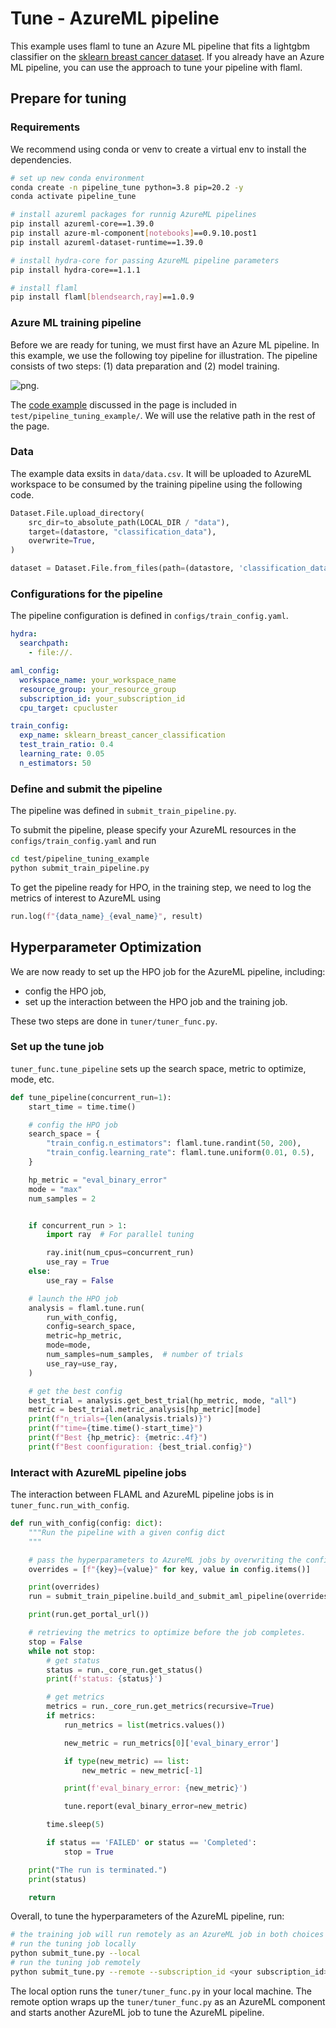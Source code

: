 # Tune - AzureML pipeline

This example uses flaml to tune an Azure ML pipeline that fits a lightgbm classifier on the [sklearn breast cancer dataset](https://archive.ics.uci.edu/ml/datasets/Breast+Cancer+Wisconsin+(Diagnostic)).
If you already have an Azure ML pipeline, you can use the approach to tune your pipeline with flaml.

## Prepare for tuning

### Requirements

We recommend using conda or venv to create a virtual env to install the dependencies.

```bash
# set up new conda environment
conda create -n pipeline_tune python=3.8 pip=20.2 -y
conda activate pipeline_tune

# install azureml packages for runnig AzureML pipelines
pip install azureml-core==1.39.0
pip install azure-ml-component[notebooks]==0.9.10.post1
pip install azureml-dataset-runtime==1.39.0

# install hydra-core for passing AzureML pipeline parameters
pip install hydra-core==1.1.1

# install flaml
pip install flaml[blendsearch,ray]==1.0.9
```

### Azure ML training pipeline

Before we are ready for tuning, we must first have an Azure ML pipeline.
In this example, we use the following toy pipeline for illustration.
The pipeline consists of two steps: (1) data preparation and (2) model training.

![png](images/AzureML_train_pipeline.png).

The [code example](https://github.com/microsoft/FLAML/tree/main/test/pipeline_tuning_example) discussed in the page is included in
`test/pipeline_tuning_example/`.
We will use the relative path in the rest of the page.

### Data

The example data exsits in `data/data.csv`.
It will be uploaded to AzureML workspace to be consumed by the training pipeline
using the following code.

```python
Dataset.File.upload_directory(
    src_dir=to_absolute_path(LOCAL_DIR / "data"),
    target=(datastore, "classification_data"),
    overwrite=True,
)

dataset = Dataset.File.from_files(path=(datastore, 'classification_data'))
```

### Configurations for the pipeline

The pipeline configuration is defined in
`configs/train_config.yaml`.

```yaml
hydra:
  searchpath:
    - file://.

aml_config:
  workspace_name: your_workspace_name
  resource_group: your_resource_group
  subscription_id: your_subscription_id
  cpu_target: cpucluster

train_config:
  exp_name: sklearn_breast_cancer_classification
  test_train_ratio: 0.4
  learning_rate: 0.05
  n_estimators: 50
```

### Define and submit the pipeline

The pipeline was defined in
`submit_train_pipeline.py`.

To submit the pipeline, please specify your AzureML resources
in the `configs/train_config.yaml` and run

```bash
cd test/pipeline_tuning_example
python submit_train_pipeline.py
```

To get the pipeline ready for HPO, in the training step,
we need to log the metrics of interest to AzureML using

```python
run.log(f"{data_name}_{eval_name}", result)
```

## Hyperparameter Optimization

We are now ready to set up the HPO job for the AzureML pipeline, including:

- config the HPO job,
- set up the interaction between the HPO job and the training job.

These two steps are done in `tuner/tuner_func.py`.

### Set up the tune job

`tuner_func.tune_pipeline` sets up the search space, metric to optimize, mode, etc.

```python
def tune_pipeline(concurrent_run=1):
    start_time = time.time()

    # config the HPO job
    search_space = {
        "train_config.n_estimators": flaml.tune.randint(50, 200),
        "train_config.learning_rate": flaml.tune.uniform(0.01, 0.5),
    }

    hp_metric = "eval_binary_error"
    mode = "max"
    num_samples = 2


    if concurrent_run > 1:
        import ray  # For parallel tuning

        ray.init(num_cpus=concurrent_run)
        use_ray = True
    else:
        use_ray = False

    # launch the HPO job
    analysis = flaml.tune.run(
        run_with_config,
        config=search_space,
        metric=hp_metric,
        mode=mode,
        num_samples=num_samples,  # number of trials
        use_ray=use_ray,
    )

    # get the best config
    best_trial = analysis.get_best_trial(hp_metric, mode, "all")
    metric = best_trial.metric_analysis[hp_metric][mode]
    print(f"n_trials={len(analysis.trials)}")
    print(f"time={time.time()-start_time}")
    print(f"Best {hp_metric}: {metric:.4f}")
    print(f"Best coonfiguration: {best_trial.config}")
```

### Interact with AzureML pipeline jobs

The interaction between FLAML and AzureML pipeline jobs is in `tuner_func.run_with_config`.

```python
def run_with_config(config: dict):
    """Run the pipeline with a given config dict
    """

    # pass the hyperparameters to AzureML jobs by overwriting the config file.
    overrides = [f"{key}={value}" for key, value in config.items()]

    print(overrides)
    run = submit_train_pipeline.build_and_submit_aml_pipeline(overrides)

    print(run.get_portal_url())

    # retrieving the metrics to optimize before the job completes.
    stop = False
    while not stop:
        # get status
        status = run._core_run.get_status()
        print(f'status: {status}')

        # get metrics
        metrics = run._core_run.get_metrics(recursive=True)
        if metrics:
            run_metrics = list(metrics.values())

            new_metric = run_metrics[0]['eval_binary_error']

            if type(new_metric) == list:
                new_metric = new_metric[-1]

            print(f'eval_binary_error: {new_metric}')

            tune.report(eval_binary_error=new_metric)

        time.sleep(5)

        if status == 'FAILED' or status == 'Completed':
            stop = True

    print("The run is terminated.")
    print(status)

    return
```

Overall, to tune the hyperparameters of the AzureML pipeline, run:

```bash
# the training job will run remotely as an AzureML job in both choices
# run the tuning job locally 
python submit_tune.py --local
# run the tuning job remotely
python submit_tune.py --remote --subscription_id <your subscription_id> --resource_group <your resource_group> --workspace <your workspace>
```

The local option runs the `tuner/tuner_func.py` in your local machine.
The remote option wraps up the `tuner/tuner_func.py` as an AzureML component and
starts another AzureML job to tune the AzureML pipeline.
